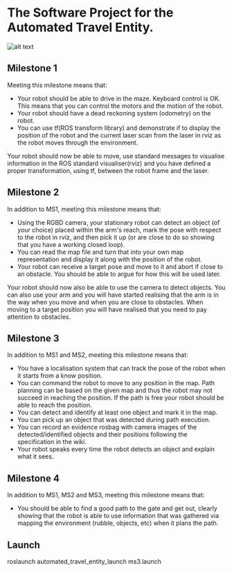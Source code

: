 # The Software Project for the Automated Travel Entity.

![alt text](automated.jpg)


## Milestone 1

Meeting this milestone means that:

- Your robot should be able to drive in the maze. Keyboard control is OK. This means that you can control the motors and the motion of the robot.
- Your robot should have a dead reckoning system (odometry) on the robot.
- You can use tf(ROS transform library) and demonstrate if to display the position of the robot and the current laser scan from the laser in rviz as the robot moves through the environment.

Your robot should now be able to move, use standard messages to visualise information in the ROS standard visualiser(rviz) and you have defined a proper transformation, using tf, between the robot frame and the laser.


## Milestone 2

In addition to MS1, meeting this milestone means that:

- Using the RGBD camera, your stationary robot can detect an object (of your choice) placed within the arm's reach, mark the pose with respect to the robot in rviz, and then pick it up (or are close to do so showing that you have a working closed loop).
- You can read the map file and turn that into your own map representation and display it along with the position of the robot.
- Your robot can receive a target pose and move to it and abort if close to an obstacle. You should be able to argue for how this will be used later.

Your robot should now also be able to use the camera to detect objects. You can also use your arm and you will have started realising that the arm is in the way when you move and when you are close to obstacles. When moving to a target position you will have realised that you need to pay attention to obstacles.

## Milestone 3

In addition to MS1 and MS2, meeting this milestone means that:

- You have a localisation system that can track the pose of the robot when it starts from a know position.
- You can command the robot to move to any position in the map. Path planning can be based on the given map and thus the robot may not succeed in reaching the position. If the path is free your robot should be able to reach the position.
- You can detect and identify at least one object and mark it in the map.
- You can pick up an object that was detected during path execution.
- You can record an evidence rosbag with camera images of the detected/identified objects and their positions following the specification in the wiki.
- Your robot speaks every time the robot detects an object and explain what it sees.

## Milestone 4

In addition to MS1, MS2 and MS3, meeting this milestone means that:

- You should be able to find a good path to the gate and get out, clearly showing that the robot is able to use information that was gathered via mapping the environment (rubble, objects, etc) when it plans the path.

## Launch

roslaunch automated_travel_entity_launch ms3.launch





